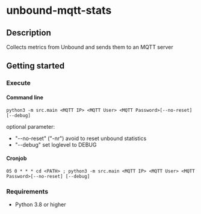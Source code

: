 # unbound-mqtt-stats

## Description

Collects metrics from Unbound and sends them to an MQTT server

## Getting started

### Execute

#### Command line

`python3 -m src.main <MQTT IP> <MQTT User> <MQTT Password>[--no-reset] [--debug]`

optional parameter:

* "--no-reset" ("-nr") avoid to reset unbound statistics
* "--debug" set loglevel to DEBUG

#### Cronjob

`05 0 * * * cd <PATH> ; python3 -m src.main <MQTT IP> <MQTT User> <MQTT Password>[--no-reset] [--debug]`

### Requirements

* Python 3.8 or higher
